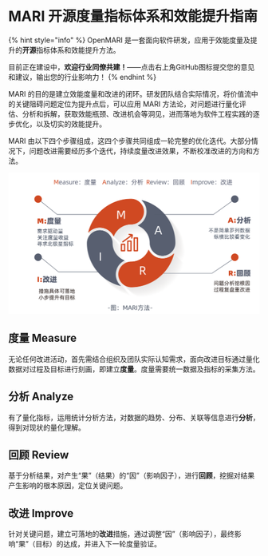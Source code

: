 # MARI 开源度量指标体系和效能提升指南

{% hint style="info" %}
OpenMARI 是一套面向软件研发，应用于效能度量及提升的**开源**指标体系和效能提升方法。

目前正在建设中，**欢迎行业同僚共建！**——点击右上角GitHub图标提交您的意见和建议，输出您的行业影响力！
{% endhint %}

MARI 的目的是建立效能度量和改进的闭环。研发团队结合实际情况，将价值流中的关键阻碍问题定位为提升点后，可以应用 MARI 方法论，对问题进行量化评估、分析和拆解，获取效能瓶颈、改进机会等洞见，进而落地为软件工程实践的逐步优化，以及切实的效能提升。

MARI 由以下四个步骤组成，这四个步骤共同组成一轮完整的优化迭代。大部分情况下，问题改进需要经历多个迭代，持续度量改进效果，不断校准改进的方向和方法。

![](.gitbook/assets/jian-jie-.svg)

## **度量 Measure**

无论任何改进活动，首先需结合组织及团队实际认知需求，面向改进目标通过量化数据对过程及目标进行刻画，即建立**度量**。度量需要统一数据及指标的采集方法。

## **分析 Analyze**

有了量化指标，运用统计分析方法，对数据的趋势、分布、关联等信息进行**分析**，得到对现状的量化理解。

## **回顾 Review**

基于分析结果，对产生“果”（结果）的“因”（影响因子），进行**回顾**，挖掘对结果产生影响的根本原因，定位关键问题。

## **改进 Improve**

针对关键问题，建立可落地的**改进**措施，通过调整“因”（影响因子），最终影响“果”（目标）的达成，并进入下一轮度量验证。

